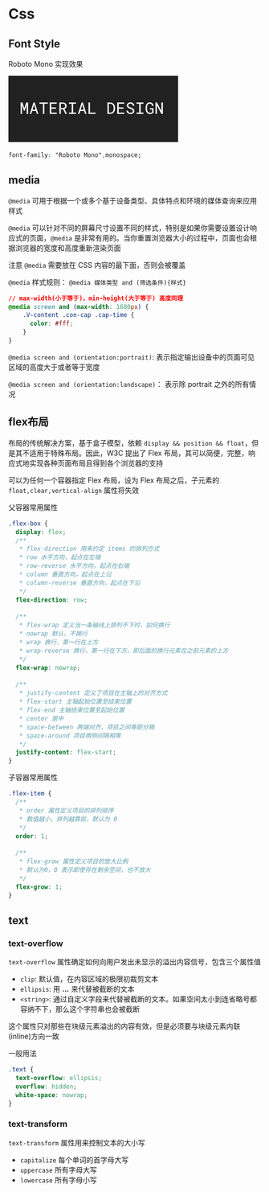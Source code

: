 # Css

## Font Style

Roboto Mono 实现效果

![实现效果](./assets/roboto-font.png)

```css
font-family: "Roboto Mono",monospace;
```


## media

`@media` 可用于根据一个或多个基于设备类型、具体特点和环境的媒体查询来应用样式

`@media` 可以针对不同的屏幕尺寸设置不同的样式，特别是如果你需要设置设计响应式的页面，`@media` 是非常有用的。当你重置浏览器大小的过程中，页面也会根据浏览器的宽度和高度重新渲染页面

注意 `@media` 需要放在 CSS 内容的最下面，否则会被覆盖

`@media` 样式规则： `@media 媒体类型 and (筛选条件){样式}`

```css
// max-width(小于等于)，min-height(大于等于) 高度同理
@media screen and (max-width: 1680px) {
    .V-content .con-cap .cap-time {
      color: #fff;
    }
}
```

`@media screen and (orientation:portrait)`: 表示指定输出设备中的页面可见区域的高度大于或者等于宽度

`@media screen and (orientation:landscape)`： 表示除 portrait 之外的所有情况


## flex布局

布局的传统解决方案，基于盒子模型，依赖 `display && position && float`，但是其不适用于特殊布局。因此，W3C 提出了 Flex 布局，其可以简便，完整，响应式地实现各种页面布局且得到各个浏览器的支持

可以为任何一个容器指定 Flex 布局，设为 Flex 布局之后，子元素的 `float,clear,vertical-align` 属性将失效

父容器常用属性

```css
.flex-box {
  display: flex;
  /**
   * flex-direction 用来约定 items 的排列方式
   * row 水平方向，起点在左端
   * row-reverse 水平方向，起点在右端
   * column 垂直方向，起点在上沿
   * column-reverse 垂直方向，起点在下沿
   */
  flex-direction: row;
  
  /**
   * flex-wrap 定义当一条轴线上排列不下时，如何换行
   * nowrap 默认，不换行
   * wrap 换行，第一行在上方
   * wrap-reverse 换行，第一行在下方，即后面的换行元素在之前元素的上方
   */
  flex-wrap: nowrap;
  
  /**
   * justify-content 定义了项目在主轴上的对齐方式
   * flex-start 主轴起始位置至结束位置
   * flex-end 主轴结束位置至起始位置
   * center 居中
   * space-between 两端对齐，项目之间等距分隔
   * space-around 项目两侧间隔相等
   */
  justify-content: flex-start;
}
```

子容器常用属性

```css
.flex-item {
  /**
   * order 属性定义项目的排列顺序
   * 数值越小，排列越靠前，默认为 0
   */
  order: 1;

  /**
   * flex-grow 属性定义项目的放大比例
   * 默认为0，0 表示即使存在剩余空间，也不放大
   */
  flex-grow: 1;
}
```


## text

### text-overflow

`text-overflow` 属性确定如何向用户发出未显示的溢出内容信号，包含三个属性值

- `clip`: 默认值，在内容区域的极限初裁剪文本
- `ellipsis`: 用 **...** 来代替被截断的文本
- `<string>`: 通过自定义字段来代替被截断的文本。如果空间太小到连省略号都容纳不下，那么这个字符串也会被截断

这个属性只对那些在块级元素溢出的内容有效，但是必须要与块级元素内联(inline)方向一致

一般用法

```css
.text {
  text-overflow: ellipsis;
  overflow: hidden;
  white-space: nowrap;
}
```

### text-transform
 
`text-transform` 属性用来控制文本的大小写

- `capitalize` 每个单词的首字母大写
- `uppercase` 所有字母大写
- `lowercase` 所有字母小写




